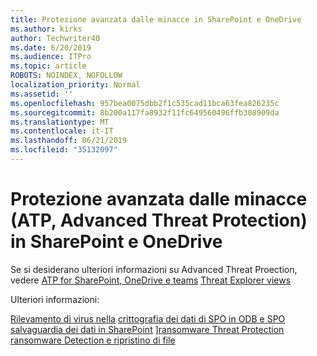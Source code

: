 ```yaml
---
title: Protezione avanzata dalle minacce in SharePoint e OneDrive
ms.author: kirks
author: Techwriter40
ms.date: 6/20/2019
ms.audience: ITPro
ms.topic: article
ROBOTS: NOINDEX, NOFOLLOW
localization_priority: Normal
ms.assetid: ''
ms.openlocfilehash: 957bea0075dbb2f1c535cad11bca63fea826235c
ms.sourcegitcommit: 8b200a117fa8932f11fc649560496ffb308909da
ms.translationtype: MT
ms.contentlocale: it-IT
ms.lasthandoff: 06/21/2019
ms.locfileid: "35132097"
---
```

# <a name="advanced-threat-protection-atp-in-sharepoint-and-onedrive"></a>Protezione avanzata dalle minacce (ATP, Advanced Threat Protection) in SharePoint e OneDrive

Se si desiderano ulteriori informazioni su Advanced Threat Proection, vedere [ATP for SharePoint, OneDrive e teams](https://docs.microsoft.com/en-us/office365/securitycompliance/atp-for-spo-odb-and-teams)
[Threat Explorer views](https://docs.microsoft.com/en-us/office365/securitycompliance/threat-explorer-views)

Ulteriori informazioni:

[Rilevamento di virus nella](https://docs.microsoft.com/en-us/office365/securitycompliance/virus-detection-in-spo)
[crittografia dei dati di SPO in ODB e SPO](https://docs.microsoft.com/en-us/office365/securitycompliance/data-encryption-in-odb-and-spo)
[salvaguardia dei dati in SharePoint](https://docs.microsoft.com/en-us/sharepoint/safeguarding-your-data) ][ransomware Threat Protection](https://docs.microsoft.com/en-us/windows/security/threat-protection/intelligence/ransomware-malware)
[ransomware Detection e ripristino di file](https://support.office.com/en-ie/article/Ransomware-detection-and-recovering-your-files-0d90ec50-6bfd-40f4-acc7-b8c12c73637f)